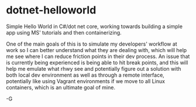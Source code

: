 # dotnet-helloworld

Simple Hello World in C#/dot net core, working towards building a simple app using  MS' tutorials and then containerizing. 

One of the main goals of this is to simulate my developers' workflow at work so I can better understand what they are dealing with, which will help me see where I can reduce friction points in their dev process. An issue that is currently being experienced is being able to hit break points, and this will help me emulate what rhwy see and potentially figure out a solution with both local dev environment as well as through a remote interface, potentially like using Vagrant environments if we move to all Linux containers, which is an ultimate goal of mine.

-G